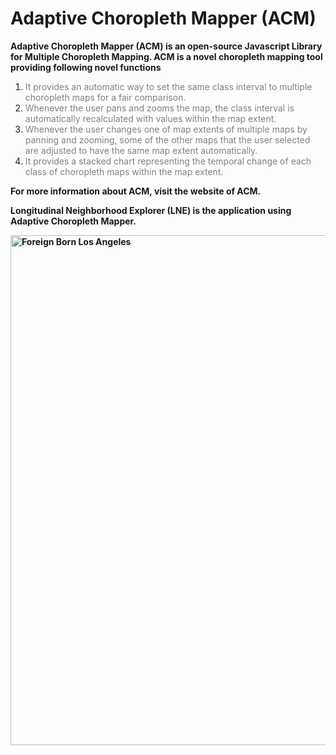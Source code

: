 # Adaptive Choropleth Mapper (ACM)

<p><strong>Adaptive Choropleth Mapper (ACM) is an open-source Javascript Library for Multiple Choropleth Mapping. ACM is a novel choropleth mapping tool providing following novel functions</strong></p>
<ol>
<li><span style="color: #808080;">It provides an automatic way to set the same class interval to multiple choropleth maps for a fair comparison.</span></li>
<li><span style="color: #808080;">Whenever the user pans and zooms the map, the class interval is automatically recalculated with values within the map extent.</span></li>
<li><span style="color: #808080;"> Whenever the user changes one of map extents of multiple maps by panning and zooming, some of the other maps that the user selected are adjusted to have the same map extent automatically.</span></li>
<li><span style="color: #808080;">It provides a stacked chart representing the temporal change of each class of choropleth maps within the map extent.&nbsp;</span></li>
</ol>

<strong>For more information about ACM, visit the website of ACM.</strong>  

<strong>Longitudinal Neighborhood Explorer (LNE) is the application using Adaptive Choropleth Mapper.</strong>

<strong><img src="http://sarasen.asuscomm.com/ACM/images/img1.PNG" alt="Foreign Born Los Angeles" width="1000" height="816" /></strong>
